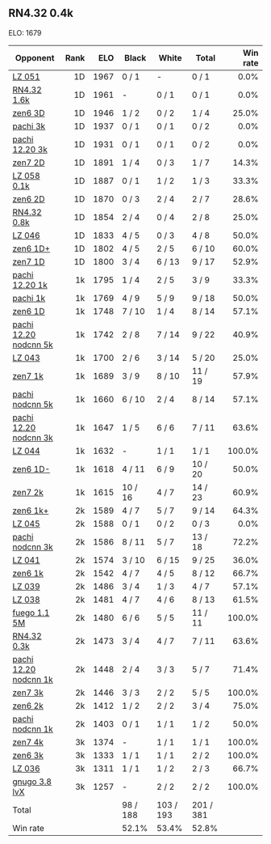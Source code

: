 ## RN4.32 0.4k ##

ELO: 1679

Opponent | Rank | ELO | Black | White | Total | Win rate
---------|-----:|----:|-------|-------|-------|-------:
[LZ 051](LZ%20051.md) | 1D | 1967 | 0 / 1 | - | 0 / 1 | 0.0%
[RN4.32 1.6k](RN4.32%201.6k.md) | 1D | 1961 | - | 0 / 1 | 0 / 1 | 0.0%
[zen6 3D](zen6%203D.md) | 1D | 1946 | 1 / 2 | 0 / 2 | 1 / 4 | 25.0%
[pachi 3k](pachi%203k.md) | 1D | 1937 | 0 / 1 | 0 / 1 | 0 / 2 | 0.0%
[pachi 12.20 3k](pachi%2012.20%203k.md) | 1D | 1931 | 0 / 1 | 0 / 1 | 0 / 2 | 0.0%
[zen7 2D](zen7%202D.md) | 1D | 1891 | 1 / 4 | 0 / 3 | 1 / 7 | 14.3%
[LZ 058 0.1k](LZ%20058%200.1k.md) | 1D | 1887 | 0 / 1 | 1 / 2 | 1 / 3 | 33.3%
[zen6 2D](zen6%202D.md) | 1D | 1870 | 0 / 3 | 2 / 4 | 2 / 7 | 28.6%
[RN4.32 0.8k](RN4.32%200.8k.md) | 1D | 1854 | 2 / 4 | 0 / 4 | 2 / 8 | 25.0%
[LZ 046](LZ%20046.md) | 1D | 1833 | 4 / 5 | 0 / 3 | 4 / 8 | 50.0%
[zen6 1D+](zen6%201D+.md) | 1D | 1802 | 4 / 5 | 2 / 5 | 6 / 10 | 60.0%
[zen7 1D](zen7%201D.md) | 1D | 1800 | 3 / 4 | 6 / 13 | 9 / 17 | 52.9%
[pachi 12.20 1k](pachi%2012.20%201k.md) | 1k | 1795 | 1 / 4 | 2 / 5 | 3 / 9 | 33.3%
[pachi 1k](pachi%201k.md) | 1k | 1769 | 4 / 9 | 5 / 9 | 9 / 18 | 50.0%
[zen6 1D](zen6%201D.md) | 1k | 1748 | 7 / 10 | 1 / 4 | 8 / 14 | 57.1%
[pachi 12.20 nodcnn 5k](pachi%2012.20%20nodcnn%205k.md) | 1k | 1742 | 2 / 8 | 7 / 14 | 9 / 22 | 40.9%
[LZ 043](LZ%20043.md) | 1k | 1700 | 2 / 6 | 3 / 14 | 5 / 20 | 25.0%
[zen7 1k](zen7%201k.md) | 1k | 1689 | 3 / 9 | 8 / 10 | 11 / 19 | 57.9%
[pachi nodcnn 5k](pachi%20nodcnn%205k.md) | 1k | 1660 | 6 / 10 | 2 / 4 | 8 / 14 | 57.1%
[pachi 12.20 nodcnn 3k](pachi%2012.20%20nodcnn%203k.md) | 1k | 1647 | 1 / 5 | 6 / 6 | 7 / 11 | 63.6%
[LZ 044](LZ%20044.md) | 1k | 1632 | - | 1 / 1 | 1 / 1 | 100.0%
[zen6 1D-](zen6%201D-.md) | 1k | 1618 | 4 / 11 | 6 / 9 | 10 / 20 | 50.0%
[zen7 2k](zen7%202k.md) | 1k | 1615 | 10 / 16 | 4 / 7 | 14 / 23 | 60.9%
[zen6 1k+](zen6%201k+.md) | 2k | 1589 | 4 / 7 | 5 / 7 | 9 / 14 | 64.3%
[LZ 045](LZ%20045.md) | 2k | 1588 | 0 / 1 | 0 / 2 | 0 / 3 | 0.0%
[pachi nodcnn 3k](pachi%20nodcnn%203k.md) | 2k | 1586 | 8 / 11 | 5 / 7 | 13 / 18 | 72.2%
[LZ 041](LZ%20041.md) | 2k | 1574 | 3 / 10 | 6 / 15 | 9 / 25 | 36.0%
[zen6 1k](zen6%201k.md) | 2k | 1542 | 4 / 7 | 4 / 5 | 8 / 12 | 66.7%
[LZ 039](LZ%20039.md) | 2k | 1486 | 3 / 4 | 1 / 3 | 4 / 7 | 57.1%
[LZ 038](LZ%20038.md) | 2k | 1481 | 4 / 7 | 4 / 6 | 8 / 13 | 61.5%
[fuego 1.1 5M](fuego%201.1%205M.md) | 2k | 1480 | 6 / 6 | 5 / 5 | 11 / 11 | 100.0%
[RN4.32 0.3k](RN4.32%200.3k.md) | 2k | 1473 | 3 / 4 | 4 / 7 | 7 / 11 | 63.6%
[pachi 12.20 nodcnn 1k](pachi%2012.20%20nodcnn%201k.md) | 2k | 1448 | 2 / 4 | 3 / 3 | 5 / 7 | 71.4%
[zen7 3k](zen7%203k.md) | 2k | 1446 | 3 / 3 | 2 / 2 | 5 / 5 | 100.0%
[zen6 2k](zen6%202k.md) | 2k | 1412 | 1 / 2 | 2 / 2 | 3 / 4 | 75.0%
[pachi nodcnn 1k](pachi%20nodcnn%201k.md) | 2k | 1403 | 0 / 1 | 1 / 1 | 1 / 2 | 50.0%
[zen7 4k](zen7%204k.md) | 3k | 1374 | - | 1 / 1 | 1 / 1 | 100.0%
[zen6 3k](zen6%203k.md) | 3k | 1333 | 1 / 1 | 1 / 1 | 2 / 2 | 100.0%
[LZ 036](LZ%20036.md) | 3k | 1311 | 1 / 1 | 1 / 2 | 2 / 3 | 66.7%
[gnugo 3.8 lvX](gnugo%203.8%20lvX.md) | 3k | 1257 | - | 2 / 2 | 2 / 2 | 100.0%
Total | | | 98 / 188 | 103 / 193 | 201 / 381 | 
Win rate| | | 52.1% | 53.4% | 52.8% | 
